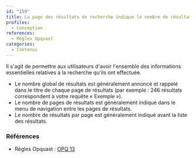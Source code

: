 ```yaml
---
id: "159"
title: La page des résultats de recherche indique le nombre de résultats, le nombre de pages de résultats et le nombre de résultats par page.
profiles:
  - Conception
references:
  - Règles Opquast
categories:
  - Contenus
---
```


Il s'agit de permettre aux utilisateurs d'avoir l'ensemble des informations essentielles relatives à la recherche qu'ils ont effectuée.

* Le nombre global de résultats est généralement annoncé et rappelé dans le titre de chaque page de résultats (par exemple : 246 résultats correspondent à votre requête « Exemple »).
* Le nombre de pages de résultats est généralement indiqué dans le menu de navigation entre les pages de résultats.
* Le nombre de résultats par page est généralement indiqué avant la liste des résultats.

### Références

* Règles Opquast : [OPQ 13](https://checklists.opquast.com/fr/assurance-qualite-web/la-page-des-resultats-de-recherche-indique-le-nombre-de-resultats-le-nombre-de-pages-de-resultats-et-le-nombre-de-resultats-par-page)
